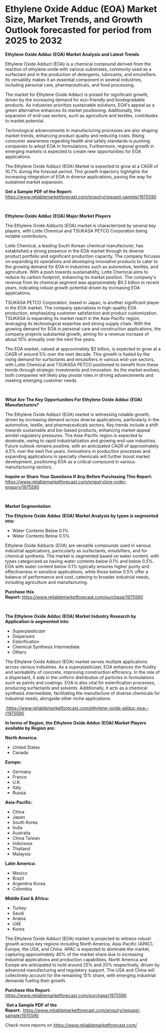 <p><h1>Ethylene Oxide Adduc (EOA) Market Size, Market Trends, and Growth Outlook forecasted for period from 2025 to 2032</h1></p><p><strong>Ethylene Oxide Adduc (EOA) Market Analysis and Latest Trends</strong></p>
<p><p>Ethylene Oxide Adduct (EOA) is a chemical compound derived from the reaction of ethylene oxide with various substrates, commonly used as a surfactant and in the production of detergents, lubricants, and emulsifiers. Its versatility makes it an essential component in several industries, including personal care, pharmaceuticals, and food processing.</p><p>The market for Ethylene Oxide Adduct is poised for significant growth, driven by the increasing demand for eco-friendly and biodegradable products. As industries prioritize sustainable solutions, EOA's appeal as a green alternative enhances its market positioning. Additionally, the expansion of end-use sectors, such as agriculture and textiles, contributes to market potential.</p><p>Technological advancements in manufacturing processes are also shaping market trends, enhancing product quality and reducing costs. Rising consumer awareness regarding health and safety standards is pushing companies to adopt EOA in formulations. Furthermore, regional growth in emerging markets is expected to create new opportunities for EOA applications. </p><p>The Ethylene Oxide Adduct (EOA) Market is expected to grow at a CAGR of 10.7% during the forecast period. This growth trajectory highlights the increasing integration of EOA in diverse applications, paving the way for sustained market expansion.</p></p>
<p><strong>Get a Sample PDF of the Report:&nbsp;</strong> <a href="https://www.reliablemarketforecast.com/enquiry/request-sample/1975590?utm_campaign=3126&utm_medium=2&utm_source=Github&utm_content=ia&utm_term=03042025&utm_id=ethylene-oxide-adduc-eoa">https://www.reliablemarketforecast.com/enquiry/request-sample/1975590</a></p>
<p>&nbsp;</p>
<p><strong>Ethylene Oxide Adduc (EOA) Major Market Players</strong></p>
<p><p>The Ethylene Oxide Adducts (EOA) market is characterized by several key players, with Lotte Chemical and TSUKASA PETCO Corporation being notable contributors. </p><p>Lotte Chemical, a leading South Korean chemical manufacturer, has established a strong presence in the EOA market through its diverse product portfolio and significant production capacity. The company focuses on expanding its operations and developing innovative products to cater to the growing demand for EOA in industries such as automotive, textiles, and agriculture. With a push towards sustainability, Lotte Chemical aims to reduce its carbon footprint, enhancing its market position. The company's revenue from its chemical segment was approximately $9.2 billion in recent years, indicating robust growth potential driven by increasing EOA applications.</p><p>TSUKASA PETCO Corporation, based in Japan, is another significant player in the EOA market. The company specializes in high-quality EOA production, emphasizing customer satisfaction and product customization. TSUKASA is expanding its market reach in the Asia-Pacific region, leveraging its technological expertise and strong supply chain. With the growing demand for EOA in personal care and construction applications, the company projects substantial growth, aiming for a revenue increase of about 10% annually over the next five years.</p><p>The EOA market, valued at approximately $3 billion, is expected to grow at a CAGR of around 5% over the next decade. This growth is fueled by the rising demand for surfactants and emulsifiers in various end-use sectors, with Lotte Chemical and TSUKASA PETCO positioned to benefit from these trends through strategic investments and innovation. As the market evolves, both companies will likely play pivotal roles in driving advancements and meeting emerging customer needs.</p></p>
<p>&nbsp;</p>
<p><strong>What Are The Key Opportunities For Ethylene Oxide Adduc (EOA) Manufacturers?</strong></p>
<p><p>The Ethylene Oxide Adduct (EOA) market is witnessing notable growth, driven by increasing demand across diverse applications, particularly in the automotive, textile, and pharmaceuticals sectors. Key trends include a shift towards sustainable and bio-based products, enhancing market appeal amidst regulatory pressures. The Asia-Pacific region is expected to dominate, owing to rapid industrialization and growing end-use industries. Future outlook remains positive, with an anticipated CAGR of approximately 4.5% over the next five years. Innovations in production processes and expanding applications in specialty chemicals will further boost market development, positioning EOA as a critical compound in various manufacturing sectors.</p></p>
<p><strong>Inquire or Share Your Questions If Any Before Purchasing This Report:</strong> <a href="https://www.reliablemarketforecast.com/enquiry/pre-order-enquiry/1975590?utm_campaign=3126&utm_medium=2&utm_source=Github&utm_content=ia&utm_term=03042025&utm_id=ethylene-oxide-adduc-eoa">https://www.reliablemarketforecast.com/enquiry/pre-order-enquiry/1975590</a></p>
<p>&nbsp;</p>
<p><strong>Market Segmentation</strong></p>
<p><strong>The Ethylene Oxide Adduc (EOA) Market Analysis by types is segmented into:</strong></p>
<p><ul><li>Water Contents Below 0.1%</li><li>Water Contents Below 0.5%</li></ul></p>
<p><p>Ethylene Oxide Adducts (EOA) are versatile compounds used in various industrial applications, particularly as surfactants, emulsifiers, and for chemical synthesis. The market is segmented based on water content, with types categorized as having water contents below 0.1% and below 0.5%. EOA with water content below 0.1% typically ensures higher purity and effectiveness in sensitive applications, while those below 0.5% offer a balance of performance and cost, catering to broader industrial needs, including agriculture and manufacturing.</p></p>
<p><strong>Purchase this Report:&nbsp;</strong><a href="https://www.reliablemarketforecast.com/purchase/1975590?utm_campaign=3126&utm_medium=2&utm_source=Github&utm_content=ia&utm_term=03042025&utm_id=ethylene-oxide-adduc-eoa">https://www.reliablemarketforecast.com/purchase/1975590</a></p>
<p>&nbsp;</p>
<p><strong>The Ethylene Oxide Adduc (EOA) Market Industry Research by Application is segmented into:</strong></p>
<p><ul><li>Superplasticizer</li><li>Dispersant</li><li>Esterification</li><li>Chemical Synthesis Intermediate</li><li>Others</li></ul></p>
<p><p>The Ethylene Oxide Adduct (EOA) market serves multiple applications across various industries. As a superplasticizer, EOA enhances the fluidity and workability of concrete, improving construction efficiency. In the role of a dispersant, it aids in the uniform distribution of particles in formulations such as paints and coatings. EOA is also vital for esterification processes, producing surfactants and solvents. Additionally, it acts as a chemical synthesis intermediate, facilitating the manufacture of diverse chemicals for industrial needs, alongside other niche applications.</p></p>
<p><a href="https://www.reliablemarketforecast.com/ethylene-oxide-adduc-eoa--r1975590?utm_campaign=3126&utm_medium=2&utm_source=Github&utm_content=ia&utm_term=03042025&utm_id=ethylene-oxide-adduc-eoa">&nbsp;https://www.reliablemarketforecast.com/ethylene-oxide-adduc-eoa--r1975590</a></p>
<p><strong>In terms of Region, the Ethylene Oxide Adduc (EOA) Market Players available by Region are:</strong></p>
<p>
    <p> <strong> North America: </strong>
        <ul>
            <li>United States</li>
            <li>Canada</li>
        </ul>
        </p> 
    <p> <strong> Europe: </strong>
        <ul>
            <li>Germany</li>
            <li>France</li>
            <li>U.K.</li>
            <li>Italy</li>
            <li>Russia</li>
        </ul>
        </p> 
    <p> <strong> Asia-Pacific: </strong>
        <ul>
            <li>China</li>
            <li>Japan</li>
            <li>South Korea</li>
            <li>India</li>
            <li>Australia</li>
            <li>China Taiwan</li>
            <li>Indonesia</li>
            <li>Thailand</li>
            <li>Malaysia</li>
        </ul>
        </p> 
    <p> <strong> Latin America: </strong>
        <ul>
            <li>Mexico</li>
            <li>Brazil</li>
            <li>Argentina Korea</li>
            <li>Colombia</li>
        </ul>
        </p> 
    <p> <strong> Middle East & Africa: </strong>
        <ul>
            <li>Turkey</li>
            <li>Saudi</li>
            <li>Arabia</li>
            <li>UAE</li>
            <li>Korea</li>
        </ul>
    </p>
    </p>
<p><p>The Ethylene Oxide Adduct (EOA) market is projected to witness robust growth across key regions including North America, Asia-Pacific (APAC), Europe, the USA, and China. APAC is expected to dominate the market, capturing approximately 40% of the market share due to increasing industrial applications and production capabilities. North America and Europe are anticipated to hold around 25% and 20% respectively, driven by advanced manufacturing and regulatory support. The USA and China will collectively account for the remaining 15% share, with emerging industrial demands fueling their growth.</p></p>
<p><strong>Purchase this Report: </strong><a href="https://www.reliablemarketforecast.com/purchase/1975590?utm_campaign=3126&utm_medium=2&utm_source=Github&utm_content=ia&utm_term=03042025&utm_id=ethylene-oxide-adduc-eoa">https://www.reliablemarketforecast.com/purchase/1975590</a></p>
<p>&nbsp;<strong>Get a Sample PDF of the Report:&nbsp;&nbsp;</strong><a href="https://www.reliablemarketforecast.com/enquiry/request-sample/1975590?utm_campaign=3126&utm_medium=2&utm_source=Github&utm_content=ia&utm_term=03042025&utm_id=ethylene-oxide-adduc-eoa">https://www.reliablemarketforecast.com/enquiry/request-sample/1975590</a></p>
<p><strong></strong></p>
<p>Check more reports on <a href="https://www.reliablemarketforecast.com/?utm_campaign=3126&utm_medium=2&utm_source=Github&utm_content=ia&utm_term=03042025&utm_id=ethylene-oxide-adduc-eoa">https://www.reliablemarketforecast.com/</a></p>
